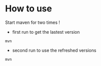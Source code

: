 # How to use
Start maven for two times !
* first run to get the lastest version
```
mvn
```
* second run to use the refreshed versions
```
mvn
```